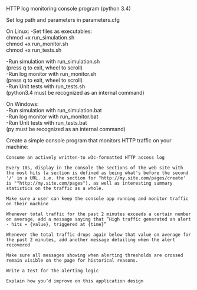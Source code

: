 HTTP log monitoring console program (python 3.4)

Set log path and parameters in parameters.cfg

On Linux:
-Set files as executables:  
	chmod +x run_simulation.sh  
	chmod +x run_monitor.sh  
	chmod +x run_tests.sh  
	
-Run simulation with run_simulation.sh  
(press q to exit, wheel to scroll)  
-Run log monitor with run_monitor.sh   
(press q to exit, wheel to scroll)  
-Run Unit tests with run_tests.sh  
(python3.4 must be recognized as an internal command)  



On Windows:  
-Run simulation with run_simulation.bat  
-Run log monitor with run_monitor.bat  
-Run Unit tests with run_tests.bat  
(py must be recognized as an internal command)  



Create a simple console program that monitors HTTP traffic on your machine:

    Consume an actively written-to w3c-formatted HTTP access log

    Every 10s, display in the console the sections of the web site with the most hits (a section is defined as being what's before the second '/' in a URL. i.e. the section for "http://my.site.com/pages/create' is ""http://my.site.com/pages"), as well as interesting summary statistics on the traffic as a whole.

    Make sure a user can keep the console app running and monitor traffic on their machine

    Whenever total traffic for the past 2 minutes exceeds a certain number on average, add a message saying that “High traffic generated an alert - hits = {value}, triggered at {time}”

    Whenever the total traffic drops again below that value on average for the past 2 minutes, add another message detailing when the alert recovered

    Make sure all messages showing when alerting thresholds are crossed remain visible on the page for historical reasons.

    Write a test for the alerting logic

    Explain how you’d improve on this application design


